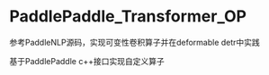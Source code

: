 # PaddlePaddle_Transformer_OP

参考PaddleNLP源码，实现可变性卷积算子并在deformable detr中实践

基于PaddlePaddle c++接口实现自定义算子
